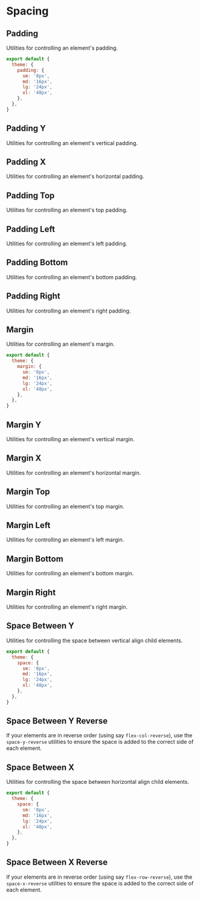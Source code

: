 # Spacing

## Padding

Utilities for controlling an element's padding.

<PlaygroundWithVariants
  variant='4'
  :variants="['0', 'px', '0.5', '1', '2', '4', '8', '10', '12', '14', '16', '20', '24', '48', '1.5rem', '32px']"
  prefix='p'
  nested=true
  fixed='text-white text-xs'
  appended='inline-flex items-center rounded bg-teal-500 bg-teal-100 flex-shrink-0 w-8 h-8 bg-red-400 bg-green-400 bg-blue-400 m-1 p-1'
  html='&lt;div class="inline-flex items-center bg-teal-100 rounded"&gt;
&lt;p class="rounded bg-green-400 {class} flex-shrink-0"&gt;{class}&lt;/p&gt;
&lt;/div&gt;'
/>

<Customizing>

```js windi.config.js
export default {
  theme: {
    padding: {
      sm: '8px',
      md: '16px',
      lg: '24px',
      xl: '48px',
    },
  },
}
```

</Customizing>

## Padding Y

Utilities for controlling an element's vertical padding.

<PlaygroundWithVariants
  variant='4'
  :variants="['0', 'px', '0.5', '1', '2', '4', '8', '10', '12', '14', '16', '20', '24', '48', '1.5rem', '32px']"
  prefix='py'
  nested=true
  fixed='text-white text-xs'
  appended='inline-flex items-center rounded bg-teal-500 flex-shrink-0 bg-teal-100 w-8 h-8 bg-red-400 bg-green-400 bg-blue-400 m-1 p-1'
  html='&lt;div class="inline-flex items-center bg-teal-100 rounded"&gt;
&lt;p class="rounded bg-green-400 {class} flex-shrink-0"&gt;{class}&lt;/p&gt;
&lt;/div&gt;'
/>

## Padding X

Utilities for controlling an element's horizontal padding.

<PlaygroundWithVariants
  variant='4'
  :variants="['0', 'px', '0.5', '1', '2', '4', '8', '10', '12', '14', '16', '20', '24', '48', '1.5rem', '32px']"
  prefix='px'
  nested=true
  fixed='text-white text-xs'
  appended='inline-flex items-center rounded bg-teal-500 flex-shrink-0 bg-teal-100 w-8 h-8 bg-red-400 bg-green-400 bg-blue-400 m-1 p-1'
  html='&lt;div class="inline-flex items-center bg-teal-100 rounded"&gt;
&lt;p class="rounded bg-green-400 {class} flex-shrink-0"&gt;{class}&lt;/p&gt;
&lt;/div&gt;'
/>

## Padding Top

Utilities for controlling an element's top padding.

<PlaygroundWithVariants
  variant='4'
  :variants="['0', 'px', '0.5', '1', '2', '4', '8', '10', '12', '14', '16', '20', '24', '48', '1.5rem', '32px']"
  prefix='pt'
  nested=true
  fixed='text-white text-xs'
  appended='inline-flex items-center rounded flex-shrink-0 bg-teal-500 bg-teal-100 w-8 h-8 bg-red-400 bg-green-400 bg-blue-400 m-1 p-1'
  html='&lt;div class="inline-flex items-center bg-teal-100 rounded"&gt;
&lt;p class="rounded bg-green-400 {class} flex-shrink-0"&gt;{class}&lt;/p&gt;
&lt;/div&gt;'
/>

## Padding Left

Utilities for controlling an element's left padding.

<PlaygroundWithVariants
  variant='4'
  :variants="['0', 'px', '0.5', '1', '2', '4', '8', '10', '12', '14', '16', '20', '24', '48', '1.5rem', '32px']"
  prefix='pl'
  nested=true
  fixed='text-white text-xs'
  appended='inline-flex items-center rounded flex-shrink-0 bg-teal-500 bg-teal-100 w-8 h-8 bg-red-400 bg-green-400 bg-blue-400 m-1 p-1'
  html='&lt;div class="inline-flex items-center bg-teal-100 rounded"&gt;
&lt;p class="rounded bg-green-400 flex-shrink-0 {class}"&gt;{class}&lt;/p&gt;
&lt;/div&gt;'
/>

## Padding Bottom

Utilities for controlling an element's bottom padding.

<PlaygroundWithVariants
  variant='4'
  :variants="['0', 'px', '0.5', '1', '2', '4', '8', '10', '12', '14', '16', '20', '24', '48', '1.5rem', '32px']"
  prefix='pb'
  nested=true
  fixed='text-white text-xs'
  appended='inline-flex items-center flex-shrink-0 rounded bg-teal-500 bg-teal-100 w-8 h-8 bg-red-400 bg-green-400 bg-blue-400 m-1 p-1'
  html='&lt;div class="inline-flex items-center bg-teal-100 rounded"&gt;
&lt;p class="rounded bg-green-400 flex-shrink-0 {class}"&gt;{class}&lt;/p&gt;
&lt;/div&gt;'
/>

## Padding Right

Utilities for controlling an element's right padding.

<PlaygroundWithVariants
  variant='4'
  :variants="['0', 'px', '0.5', '1', '2', '4', '8', '10', '12', '14', '16', '20', '24', '48', '1.5rem', '32px']"
  prefix='pr'
  nested=true
  fixed='text-white text-xs'
  appended='inline-flex items-center flex-shrink-0 rounded bg-teal-500 bg-teal-100 w-8 h-8 bg-red-400 bg-green-400 bg-blue-400 m-1 p-1'
  html='&lt;div class="inline-flex items-center bg-teal-100 rounded"&gt;
&lt;p class="rounded flex-shrink-0 bg-green-400 {class}"&gt;{class}&lt;/p&gt;
&lt;/div&gt;'
/>

## Margin

Utilities for controlling an element's margin.

<PlaygroundWithVariants
  variant='4'
  :variants="['0', 'px', 'auto', '0.5', '1', '2', '4', '8', '12', '14', '16', '20', '24', '48', '1.5rem', '32px', '-px', '-0.5', '-2', '-4', '-8', '-12', '-14', '-16', '-20', '-24', '-48', '-1.5rem', '-32px']"
  prefix='m'
  nested=true
  fixed='text-white text-xs'
  appended='inline-flex items-center rounded bg-teal-100 bg-green-400 p-2 flex-shrink-0'
  html='&lt;div class="inline-flex items-center bg-teal-100 rounded"&gt;
&lt;p class="rounded bg-green-400 {class} p-2 flex-shrink-0"&gt;{class}&lt;/p&gt;
&lt;/div&gt;'
/>

<Customizing>

```js windi.config.js
export default {
  theme: {
    margin: {
      sm: '8px',
      md: '16px',
      lg: '24px',
      xl: '48px',
    },
  },
}
```

</Customizing>

## Margin Y

Utilities for controlling an element's vertical margin.

<PlaygroundWithVariants
  variant='4'
  :variants="['0', 'px', 'auto', '0.5', '1', '2', '4', '8', '12', '14', '16', '20', '24', '48', '1.5rem', '32px', '-px', '-0.5', '-2', '-4', '-8', '-12', '-14', '-16', '-20', '-24', '-48', '-1.5rem', '-32px']"
  prefix='my'
  nested=true
  fixed='text-white text-xs'
  appended='inline-flex items-center rounded bg-teal-100 bg-green-400 p-2 flex-shrink-0'
  html='&lt;div class="inline-flex items-center bg-teal-100 rounded"&gt;
&lt;p class="rounded bg-green-400 {class} p-2 flex-shrink-0"&gt;{class}&lt;/p&gt;
&lt;/div&gt;'
/>

## Margin X

Utilities for controlling an element's horizontal margin.

<PlaygroundWithVariants
  variant='4'
  :variants="['0', 'px', 'auto', '0.5', '1', '2', '4', '8', '12', '14', '16', '20', '24', '48', '1.5rem', '32px', '-px', '-0.5', '-2', '-4', '-8', '-12', '-14', '-16', '-20', '-24', '-48', '-1.5rem', '-32px']"
  prefix='mx'
  nested=true
  fixed='text-white text-xs'
  appended='inline-flex items-center rounded bg-teal-100 bg-green-400 p-2 flex-shrink-0'
  html='&lt;div class="inline-flex items-center bg-teal-100 rounded"&gt;
&lt;p class="rounded bg-green-400 flex-shrink-0 {class} p-2"&gt;{class}&lt;/p&gt;
&lt;/div&gt;'
/>

## Margin Top

Utilities for controlling an element's top margin.

<PlaygroundWithVariants
  variant='4'
  :variants="['0', 'px', 'auto', '0.5', '1', '2', '4', '8', '12', '14', '16', '20', '24', '48', '1.5rem', '32px', '-px', '-0.5', '-2', '-4', '-8', '-12', '-14', '-16', '-20', '-24', '-48', '-1.5rem', '-32px']"
  prefix='mt'
  nested=true
  fixed='text-white text-xs'
  appended='inline-flex items-center rounded bg-teal-100 bg-green-400 p-2 flex-shrink-0'
  html='&lt;div class="inline-flex items-center bg-teal-100 rounded"&gt;
&lt;p class="rounded bg-green-400 flex-shrink-0 {class} p-2"&gt;{class}&lt;/p&gt;
&lt;/div&gt;'
/>

## Margin Left

Utilities for controlling an element's left margin.

<PlaygroundWithVariants
  variant='4'
  :variants="['0', 'px', 'auto', '0.5', '1', '2', '4', '8', '12', '14', '16', '20', '24', '48', '1.5rem', '32px', '-px', '-0.5', '-2', '-4', '-8', '-12', '-14', '-16', '-20', '-24', '-48', '-1.5rem', '-32px']"
  prefix='ml'
  nested=true
  fixed='text-white text-xs'
  appended='inline-flex items-center rounded bg-teal-100 bg-green-400 p-2 flex-shrink-0'
  html='&lt;div class="inline-flex items-center bg-teal-100 rounded"&gt;
&lt;p class="rounded bg-green-400 flex-shrink-0 {class} p-2"&gt;{class}&lt;/p&gt;
&lt;/div&gt;'
/>

## Margin Bottom

Utilities for controlling an element's bottom margin.

<PlaygroundWithVariants
  variant='4'
  :variants="['0', 'px', 'auto', '0.5', '1', '2', '4', '8', '12', '14', '16', '20', '24', '48', '1.5rem', '32px', '-px', '-0.5', '-2', '-4', '-8', '-12', '-14', '-16', '-20', '-24', '-48', '-1.5rem', '-32px']"
  prefix='mb'
  nested=true
  fixed='text-white text-xs'
  appended='inline-flex items-center rounded bg-teal-100 bg-green-400 p-2 flex-shrink-0'
  html='&lt;div class="inline-flex items-center bg-teal-100 rounded"&gt;
&lt;p class="rounded bg-green-400 flex-shrink-0 {class} p-2"&gt;{class}&lt;/p&gt;
&lt;/div&gt;'
/>

## Margin Right

Utilities for controlling an element's right margin.

<PlaygroundWithVariants
  variant='4'
  :variants="['0', 'px', 'auto', '0.5', '1', '2', '4', '8', '12', '14', '16', '20', '24', '48', '1.5rem', '32px', '-px', '-0.5', '-2', '-4', '-8', '-12', '-14', '-16', '-20', '-24', '-48', '-1.5rem', '-32px']"
  prefix='mr'
  nested=true
  fixed='text-white text-xs'
  appended='inline-flex items-center rounded bg-teal-100 bg-green-400 p-2 flex-shrink-0'
  html='&lt;div class="inline-flex items-center bg-teal-100 rounded"&gt;
&lt;p class="rounded bg-green-400 {class} p-2 flex-shrink-0"&gt;{class}&lt;/p&gt;
&lt;/div&gt;'
/>

## Space Between Y

Utilities for controlling the space between vertical align child elements.

<PlaygroundWithVariants
  variant='2'
  :variants="['0', 'px', '0.5', '1', '2', '4', '8', '12', '14', '16', '20', '24', '48', '1.5rem', '32px', '-px', '-0.5', '-2', '-4', '-8', '-12', '-14', '-16', '-20', '-24', '-48', '-1.5rem', '-32px']"
  prefix='space-y'
  nested=true
  fixed='!block'
  appended='flex items-center flex-col rounded-md bg-teal-500 bg-teal-100 w-6 h-6 bg-red-400 bg-green-400 bg-blue-400 m-1 p-1'
  html='&lt;div class="flex items-center flex-col {class} bg-teal-100 rounded-md p-1"&gt;
&lt;div class="rounded-md bg-red-400 w-6 h-6"&gt;&lt;/div&gt;
&lt;div class="rounded-md bg-green-400 w-6 h-6"&gt;&lt;/div&gt;
&lt;div class="rounded-md bg-blue-400 w-6 h-6"&gt;&lt;/div&gt;
&lt;/div&gt;'
/>

<Customizing>

```js windi.config.js
export default {
  theme: {
    space: {
      sm: '8px',
      md: '16px',
      lg: '24px',
      xl: '48px',
    },
  },
}
```

</Customizing>

## Space Between Y Reverse

If your elements are in reverse order (using say `flex-col-reverse`), use the `space-y-reverse` utilities to ensure the space is added to the correct side of each element.

<PlaygroundWithVariants
  variant='reverse'
  :variants="[]"
  prefix='space-y'
  nested=true
  fixed='!block'
  appended='flex items-center flex-col-reverse rounded-md bg-teal-500 bg-teal-100 w-6 h-6 bg-red-400 bg-green-400 bg-blue-400 m-1 p-1 space-y-2 space-y-reverse'
  html='&lt;div class="flex items-center flex-col-reverse space-y-2 space-y-reverse bg-teal-100 rounded-md p-1"&gt;
&lt;div class="rounded-md bg-red-400 w-6 h-6"&gt;&lt;/div&gt;
&lt;div class="rounded-md bg-green-400 w-6 h-6"&gt;&lt;/div&gt;
&lt;div class="rounded-md bg-blue-400 w-6 h-6"&gt;&lt;/div&gt;
&lt;/div&gt;'
/>

## Space Between X

Utilities for controlling the space between horizontal align child elements.

<PlaygroundWithVariants
  variant='2'
  :variants="['0', 'px', '0.5', '1', '2', '4', '8', '12', '14', '16', '20', '24', '48', '1.5rem', '32px', '-px', '-0.5', '-2', '-4', '-8', '-12', '-14', '-16', '-20', '-24', '-48', '-1.5rem', '-32px']"
  prefix='space-x'
  nested=true
  fixed='!block'
  appended='flex items-center rounded-md bg-teal-500 bg-teal-100 w-6 h-6 bg-red-400 bg-green-400 bg-blue-400 m-1 p-1'
  html='&lt;div class="flex items-center {class} bg-teal-100 rounded-md p-1"&gt;
&lt;div class="rounded-md bg-red-400 w-6 h-6"&gt;&lt;/div&gt;
&lt;div class="rounded-md bg-green-400 w-6 h-6"&gt;&lt;/div&gt;
&lt;div class="rounded-md bg-blue-400 w-6 h-6"&gt;&lt;/div&gt;
&lt;/div&gt;'
/>

<Customizing>

```js windi.config.js
export default {
  theme: {
    space: {
      sm: '8px',
      md: '16px',
      lg: '24px',
      xl: '48px',
    },
  },
}
```

</Customizing>

## Space Between X Reverse

If your elements are in reverse order (using say `flex-row-reverse`), use the `space-x-reverse` utilities to ensure the space is added to the correct side of each element.

<PlaygroundWithVariants
  variant='reverse'
  :variants="[]"
  prefix='space-x'
  nested=true
  fixed='!block'
  appended='flex items-center flex-row-reverse rounded-md bg-teal-500 bg-teal-100 w-6 h-6 bg-red-400 bg-green-400 bg-blue-400 m-1 p-1 space-x-2 space-x-reverse'
  html='&lt;div class="flex items-center flex-row-reverse space-x-2 space-x-reverse bg-teal-100 rounded-md p-1"&gt;
&lt;div class="rounded-md bg-red-400 w-6 h-6"&gt;&lt;/div&gt;
&lt;div class="rounded-md bg-green-400 w-6 h-6"&gt;&lt;/div&gt;
&lt;div class="rounded-md bg-blue-400 w-6 h-6"&gt;&lt;/div&gt;
&lt;/div&gt;'
/>
